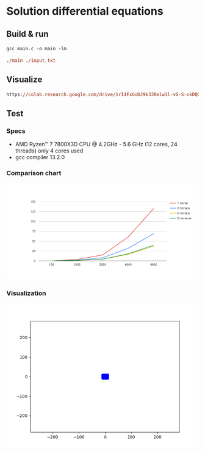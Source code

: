 # Solution differential equations

## Build & run

```ps
gcc main.c -o main -lm 
```

```ps
./main ./input.txt
```

## Visualize

```ps
https://colab.research.google.com/drive/1rI4FxGoDJ9k33Rmlw1l-vG-S-okDQCmd#scrollTo=QcIsRvZtHcWp
```

## Test

### Specs

- AMD Ryzen™ 7 7800X3D CPU @ 4.2GHz - 5.6 GHz (12 cores, 24 threads) only 4 cores used
- gcc compiler 13.2.0

### Comparison chart

![test/chart.png](test/chart.png)

### Visualization

![test/anim.gif](test/anim.gif)
